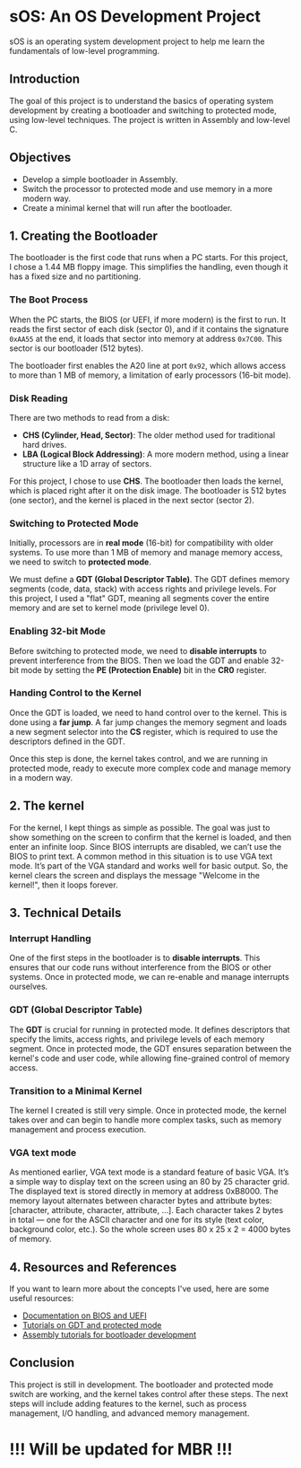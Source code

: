 # sOS: An OS Development Project

sOS is an operating system development project to help me learn the fundamentals of low-level programming.

## Introduction

The goal of this project is to understand the basics of operating system development by creating a bootloader and switching to protected mode, using low-level techniques. The project is written in Assembly and low-level C.

## Objectives

- Develop a simple bootloader in Assembly.
- Switch the processor to protected mode and use memory in a more modern way.
- Create a minimal kernel that will run after the bootloader.

## 1. Creating the Bootloader

The bootloader is the first code that runs when a PC starts. For this project, I chose a 1.44 MB floppy image. This simplifies the handling, even though it has a fixed size and no partitioning.

### The Boot Process

When the PC starts, the BIOS (or UEFI, if more modern) is the first to run. It reads the first sector of each disk (sector 0), and if it contains the signature `0xAA55` at the end, it loads that sector into memory at address `0x7C00`. This sector is our bootloader (512 bytes).

The bootloader first enables the A20 line at port `0x92`, which allows access to more than 1 MB of memory, a limitation of early processors (16-bit mode).

### Disk Reading

There are two methods to read from a disk:
- **CHS (Cylinder, Head, Sector)**: The older method used for traditional hard drives.
- **LBA (Logical Block Addressing)**: A more modern method, using a linear structure like a 1D array of sectors.

For this project, I chose to use **CHS**. The bootloader then loads the kernel, which is placed right after it on the disk image. The bootloader is 512 bytes (one sector), and the kernel is placed in the next sector (sector 2).

### Switching to Protected Mode

Initially, processors are in **real mode** (16-bit) for compatibility with older systems. To use more than 1 MB of memory and manage memory access, we need to switch to **protected mode**.

We must define a **GDT (Global Descriptor Table)**. The GDT defines memory segments (code, data, stack) with access rights and privilege levels. For this project, I used a "flat" GDT, meaning all segments cover the entire memory and are set to kernel mode (privilege level 0).

### Enabling 32-bit Mode

Before switching to protected mode, we need to **disable interrupts** to prevent interference from the BIOS. Then we load the GDT and enable 32-bit mode by setting the **PE (Protection Enable)** bit in the **CR0** register.

### Handing Control to the Kernel

Once the GDT is loaded, we need to hand control over to the kernel. This is done using a **far jump**. A far jump changes the memory segment and loads a new segment selector into the **CS** register, which is required to use the descriptors defined in the GDT.

Once this step is done, the kernel takes control, and we are running in protected mode, ready to execute more complex code and manage memory in a modern way.

## 2. The kernel

For the kernel, I kept things as simple as possible. The goal was just to show something on the screen to confirm that the kernel is loaded, and then enter an infinite loop. Since BIOS interrupts are disabled, we can’t use the BIOS to print text. A common method in this situation is to use VGA text mode. It’s part of the VGA standard and works well for basic output. So, the kernel clears the screen and displays the message "Welcome in the kernel!", then it loops forever.

## 3. Technical Details

### Interrupt Handling

One of the first steps in the bootloader is to **disable interrupts**. This ensures that our code runs without interference from the BIOS or other systems. Once in protected mode, we can re-enable and manage interrupts ourselves.

### GDT (Global Descriptor Table)

The **GDT** is crucial for running in protected mode. It defines descriptors that specify the limits, access rights, and privilege levels of each memory segment. Once in protected mode, the GDT ensures separation between the kernel's code and user code, while allowing fine-grained control of memory access.

### Transition to a Minimal Kernel

The kernel I created is still very simple. Once in protected mode, the kernel takes over and can begin to handle more complex tasks, such as memory management and process execution.

### VGA text mode

As mentioned earlier, VGA text mode is a standard feature of basic VGA. It’s a simple way to display text on the screen using an 80 by 25 character grid. The displayed text is stored directly in memory at address 0xB8000. The memory layout alternates between character bytes and attribute bytes: [character, attribute, character, attribute, ...]. Each character takes 2 bytes in total — one for the ASCII character and one for its style (text color, background color, etc.). So the whole screen uses 80 x 25 x 2 = 4000 bytes of memory.

## 4. Resources and References

If you want to learn more about the concepts I've used, here are some useful resources:
- [Documentation on BIOS and UEFI](#)
- [Tutorials on GDT and protected mode](#)
- [Assembly tutorials for bootloader development](#)

## Conclusion

This project is still in development. The bootloader and protected mode switch are working, and the kernel takes control after these steps. The next steps will include adding features to the kernel, such as process management, I/O handling, and advanced memory management.


# !!! Will be updated for MBR !!!